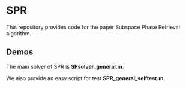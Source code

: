 # SPR
This repository provides code for the paper Subspace Phase Retrieval algorithm.

## Demos
The main solver of SPR is **SPsolver_general.m**.

We also provide an easy script for test **SPR_general_selftest.m**.
